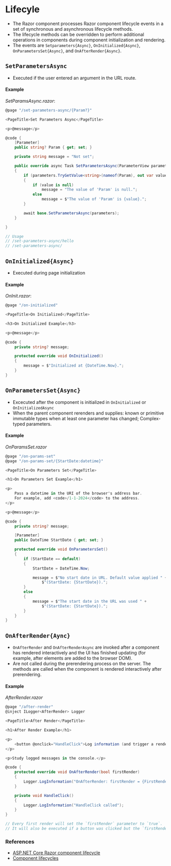 # Lifecyle
- The Razor component processes Razor component lifecycle events in a set of synchronous and asynchronous lifecycle methods.
- The lifecycle methods can be overridden to perform additional operations in components during component initialization and rendering.
- The events are `Setparameters{Async}`, `OnInitialized{Async}`, `OnParametersSet{Async}`, and `OnAfterRender{Async}`.

## `SetParametersAsync`
- Executed if the user entered an argument in the URL route. 

#### Example

_SetParamsAsync.razor_:
```C#
@page "/set-parameters-async/{Param?}"

<PageTitle>Set Parameters Async</PageTitle>

<p>@message</p>

@code {
    [Parameter]
    public string? Param { get; set; }

    private string message = "Not set";

    public override async Task SetParametersAsync(ParameterView parameters)
    {
        if (parameters.TryGetValue<string>(nameof(Param), out var value))
        {
            if (value is null)
                message = "The value of 'Param' is null.";
            else
                message = $"The value of 'Param' is {value}.";
        }

        await base.SetParametersAsync(parameters);
    }

}

// Usage
// /set-parameters-async/hello
// /set-parameters-async/
```

## `OnInitialized{Async}`
- Executed during page initialization

#### Example

_OnInit.razor_:
```c#
@page "/on-initialized"

<PageTitle>On Initialized</PageTitle>

<h3>On Initialized Example</h3>

<p>@message</p>

@code {
    private string? message;

    protected override void OnInitialized()
    {
        message = $"Initialized at {DateTime.Now}.";
    }
}
```

## `OnParametersSet{Async}`
- Excecuted after the component is initialized in `OnInitialized` or `OnInitializedAsync`
- When the parent component rerenders and supplies: known or primitive immutable types when at least one parameter has changed; Complex-typed parameters.

#### Example

_OnParamsSet.razor_
```c#
@page "/on-params-set"
@page "/on-params-set/{StartDate:datetime}"

<PageTitle>On Parameters Set</PageTitle>

<h1>On Parameters Set Example</h1>

<p>
    Pass a datetime in the URI of the browser's address bar. 
    For example, add <code>/1-1-2024</code> to the address.
</p>

<p>@message</p>

@code {
    private string? message;

    [Parameter]
    public DateTime StartDate { get; set; }

    protected override void OnParametersSet()
    {
        if (StartDate == default)
        {
            StartDate = DateTime.Now;

            message = $"No start date in URL. Default value applied " +
                $"(StartDate: {StartDate}).";
        }
        else
        {
            message = $"The start date in the URL was used " +
                $"(StartDate: {StartDate}).";
        }
    }
}
```

## `OnAfterRender{Aync}`
- `OnAfterRender` and `OnAfterRenderAsync` are invoked after a component has rendered interactively and the UI has finished updating (for example, after elements are added to the browser DOM).
- Are not called during the prerendering process on the server. The methods are called when the component is rendered interactively after prerendering. 

#### Example

_AfterRender.razor_
```c#
@page "/after-render"
@inject ILogger<AfterRender> Logger 

<PageTitle>After Render</PageTitle>

<h1>After Render Example</h1>

<p>
    <button @onclick="HandleClick">Log information (and trigger a render)</button>
</p>

<p>Study logged messages in the console.</p>

@code {
    protected override void OnAfterRender(bool firstRender)
    {
        Logger.LogInformation("OnAfterRender: firstRender = {FirstRender}", firstRender);
    }

    private void HandleClick()
    {
        Logger.LogInformation("HandleClick called");
    }
}

// Every first render will set the `firstRender` parameter to `true`.
// It will also be executed if a button was clicked but the `firstRender` parameter will be set to `false`.
```


### References
- [ASP.NET Core Razor component lifecycle](https://learn.microsoft.com/en-us/aspnet/core/blazor/components/lifecycle?view=aspnetcore-8.0)
- [Component lifecycles](https://blazor-university.com/components/component-lifecycles/)